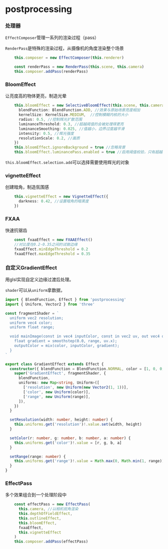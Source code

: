 # postprocessing

### 处理器

`EffectComposer`管理一系列的渲染过程（pass）

`RenderPass`是特殊的渲染过程，从摄像机的角度渲染整个场景

```ts
    this.composer = new EffectComposer(this.renderer)

    const renderPass = new RenderPass(this.scene, this.camera)
    this.composer.addPass(renderPass)
```



### BloomEffect

让亮度高的物体更亮，制造光晕

```ts
    this.bloomEffect = new SelectiveBloomEffect(this.scene, this.camera, {
      blendFunction: BlendFunction.ADD, //效果与原始场景亮度相加
      kernelSize: KernelSize.MEDIUM,  //控制模糊内核的大小
      radius: 0.5, //控制辉光扩散范围
      luminanceThreshold: 0.3, //超越阈值的会被处理得更亮
      luminanceSmoothing: 0.025, //值越小，边界过度越平滑
      intensity: 0.5, //辉光强度
      resolutionScale: 0.2, //画质
    })
    this.bloomEffect.ignoreBackground = true //忽略背景
    this.bloomEffect.luminancePass.enabled = true //启用阈值校验，只有超越亮度阈值的才处理
```

`this.bloomEffect.selection.add`可以选择需要使用辉光的对象

### vignetteEffect

创建暗角，制造氛围感

```ts
    this.vignetteEffect = new VignetteEffect({
      darkness: 0.42, //设置暗角的暗黑度
    })
```



### FXAA

快速抗锯齿

```ts
    const fxaaEffect = new FXAAEffect()
    //对比度在0.2-0.35之间的试做边缘
    fxaaEffect.minEdgeThreshold = 0.2
    fxaaEffect.maxEdgeThreshold = 0.35
```



### 自定义GradientEffect

用glsl实现自定义边缘过渡后处理。

`shader`可以从`uniform`拿数据，

```ts
import { BlendFunction, Effect } from 'postprocessing'
import { Uniform, Vector2 } from 'three'

const fragmentShader = `
  uniform vec2 resolution;
  uniform vec4 color;
  uniform float range;

  void mainImage(const in vec4 inputColor, const in vec2 uv, out vec4 outputColor) {
    float gradient = smoothstep(0.0, range, uv.x);
    outputColor = mix(color, inputColor, gradient);
  }
`

export class GradientEffect extends Effect {
  constructor({ blendFunction = BlendFunction.NORMAL, color = [1, 0, 0, 1], range = 1.0 } = {}) {
    super('GradientEffect', fragmentShader, {
      blendFunction,
      uniforms: new Map<string, Uniform>([
        ['resolution', new Uniform(new Vector2(1, 1))],
        ['color', new Uniform(color)],
        ['range', new Uniform(range)],
      ]),
    })
  }

  setResolution(width: number, height: number) {
    this.uniforms.get('resolution')!.value.set(width, height)
  }

  setColor(r: number, g: number, b: number, a: number) {
    this.uniforms.get('color')!.value = [r, g, b, a]
  }

  setRange(range: number) {
    this.uniforms.get('range')!.value = Math.max(0, Math.min(1, range))
  }
}

```



### EffectPass

多个效果组合到一个处理阶段中

```ts
    const effectPass = new EffectPass(
      this.camera, //以相机视角渲染
      this.depthOfFieldEffect,
      this.outlineEffect,
      this.bloomEffect,
      fxaaEffect,
      this.vignetteEffect
    )
    this.composer.addPass(effectPass)
```

